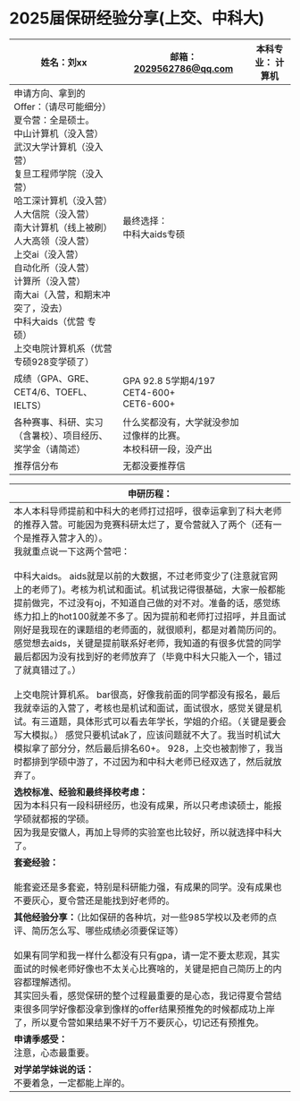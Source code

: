 # 2025届保研经验分享(上交、中科大)

| 姓名：刘xx                                                                                                                                                                                                                                                                                                                                                                                                               | 邮箱： 2029562786@qq.com                                             | 本科专业： 计算机 |
| ------------------------------------------------------------------------------------------------------------------------------------------------------------------------------------------------------------------------------------------------------------------------------------------------------------------------------------------------------------------------------------------------------------------------ | -------------------------------------------------------------------- | ----------------- |
| 申请方向、拿到的Offer：（请尽可能细分）<br>夏令营：全是硕士。<br>中山计算机（没入营）<br>武汉大学计算机（没入营）<br>复旦工程师学院（没入营）<br>哈工深计算机（没入营）<br>人大信院（没入营）<br>南大计算机（线上被刷）<br>人大高领（没人营）<br>上交ai（没入营）<br>自动化所（没人营）<br>计算所（没入营）<br>南大ai（入营，和期末冲突了，没去）<br>中科大aids（优营 专硕）<br>上交电院计算机系（优营 专硕928变学硕了） | 最终选择：<br>中科大aids专硕                                         |                   |
| 成绩（GPA、GRE、CET4/6、TOEFL、IELTS）                                                                                                                                                                                                                                                                                                                                                                                   | GPA 92.8 5学期4/197<br>CET4-600+<br>CET6-600+                        |                   |
| 各种赛事、科研、实习（含暑校）、项目经历、奖学金（请简述）                                                                                                                                                                                                                                                                                                                                                               | 什么奖都没有，大学就没参加过像样的比赛。<br>本校科研一段，没产出<br> |                   |
| 推荐信分布                                                                                                                                                                                                                                                                                                                                                                                                               | 无都没要推荐信                                                       |                   |

| **申研历程：**                                                                                                                                                                                                                                                                                                                                                                                                                                                                                                                                                                                                                                                                                                                                                                                                                                                                                                                                                                                                                    |
| --------------------------------------------------------------------------------------------------------------------------------------------------------------------------------------------------------------------------------------------------------------------------------------------------------------------------------------------------------------------------------------------------------------------------------------------------------------------------------------------------------------------------------------------------------------------------------------------------------------------------------------------------------------------------------------------------------------------------------------------------------------------------------------------------------------------------------------------------------------------------------------------------------------------------------------------------------------------------------------------------------------------------------- |
| 本人本科导师提前和中科大的老师打过招呼，很幸运拿到了科大老师的推荐入营。可能因为竞赛科研太烂了，夏令营就入了两个（还有一个是推荐入营才入的）。<br>我就重点说一下这两个营吧：<br><br>中科大aids。 aids就是以前的大数据，不过老师变少了(注意就官网上的老师了)。考核为机试和面试。机试我记得很基础，大家一般都能提前做完，不过没有oj，不知道自己做的对不对。准备的话，感觉练练力扣上的hot100就差不多了。因为提前和老师打过招呼，并且面试刚好是我现在的课题组的老师面的，就很顺利，都是对着简历问的。感觉想去aids，关键是提前联系好老师，我知道的有很多优营的同学最后都因为没有找到好的老师放弃了（毕竟中科大只能入一个，错过了就真错过了。）<br><br>上交电院计算机系。 bar很高，好像我前面的同学都没有报名，最后我就幸运的入营了，考核也是机试和面试，面试很水，感觉关键是机试。有三道题，具体形式可以看去年学长，学姐的介绍。（关键是要会写大模拟。） 感觉只要机试ak了，应该问题就不大了。我当时机试大模拟拿了部分分，然后最后排名60+。 928，上交也被割惨了，我当时都排到学硕中游了，不过因为和中科大老师已经双选了，然后就放弃了。 |
| **选校标准、经验和最终择校考虑：**<br>因为本科只有一段科研经历，也没有成果，所以只考虑读硕士，能报学硕就都报的学硕。<br>因为我是安徽人，再加上导师的实验室也比较好，所以就选择中科大了。                                                                                                                                                                                                                                                                                                                                                                                                                                                                                                                                                                                                                                                                                                                                                                                                                                          |
| **套瓷经验：**<br><br>能套瓷还是多套瓷，特别是科研能力强，有成果的同学。没有成果也不要灰心，夏令营还是能找到好老师的。                                                                                                                                                                                                                                                                                                                                                                                                                                                                                                                                                                                                                                                                                                                                                                                                                                                                                                            |
| **其他经验分享：**（比如保研的各种坑，对一些985学校以及老师的点评、简历怎么写、哪些成绩必须要保证等）<br><br>如果有同学和我一样什么都没有只有gpa，请一定不要太悲观，其实面试的时候老师好像也不太关心比赛啥的，关键是把自己简历上的内容都理解透彻。<br>其实回头看，感觉保研的整个过程最重要的是心态，我记得夏令营结束很多同学好像都没拿到像样的offer结果预推免的时候都成功上岸了，所以夏令营如果结果不好千万不要灰心，切记还有预推免。                                                                                                                                                                                                                                                                                                                                                                                                                                                                                                                                                                                             |
| **申请季感受：**<br>注意，心态最重要。                                                                                                                                                                                                                                                                                                                                                                                                                                                                                                                                                                                                                                                                                                                                                                                                                                                                                                                                                                                            |
| **对学弟学妹说的话：**<br>不要着急，一定都能上岸的。                                                                                                                                                                                                                                                                                                                                                                                                                                                                                                                                                                                                                                                                                                                                                                                                                                                                                                                                                                              |
